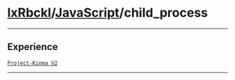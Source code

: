 # [lxRbckl](https://github.com/lxRbckl/lxRbckl/tree/main)/[JavaScript](https://github.com/lxRbckl/lxRbckl/tree/main/JavaScript)/child_process

---

## Experience
[`Project-Kinma V2`](https://github.com/lxRbckl/Project-Kinma/blob/V2/README.md)

---
